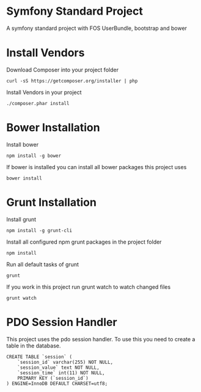Symfony Standard Project
========================

A symfony standard project with FOS UserBundle, bootstrap and bower

Install Vendors
===============

Download Composer into your project folder

```
curl -sS https://getcomposer.org/installer | php
```

Install Vendors in your project

```
./composer.phar install
```

Bower Installation
==================

Install bower

```
npm install -g bower
```

If bower is installed you can install all bower packages this project uses

```
bower install
```

Grunt Installation
==================

Install grunt

```
npm install -g grunt-cli
```

Install all configured npm grunt packages in the project folder

```
npm install
```

Run all default tasks of grunt

```
grunt
```

If you work in this project run grunt watch to watch changed files

```
grunt watch
```

PDO Session Handler
===================

This project uses the pdo session handler. To use this you need to create a table in the database.

```
CREATE TABLE `session` (
    `session_id` varchar(255) NOT NULL,
    `session_value` text NOT NULL,
    `session_time` int(11) NOT NULL,
    PRIMARY KEY (`session_id`)
) ENGINE=InnoDB DEFAULT CHARSET=utf8;

```
